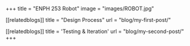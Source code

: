 +++
title = "ENPH 253 Robot"
image = "images/ROBOT.jpg"

[[relatedblogs]]
title = "Design Process"
url = "blog/my-first-post/"

[[relatedblogs]]
title = 'Testing & Iteration'
url = "blog/my-second-post/"
+++